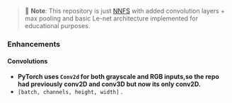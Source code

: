 > 🧪 **Note**: This repository is just [NNFS](https://nnfs.io) with added convolution layers + max pooling and basic Le-net architecture implemented for educational purposes. 

### Enhancements

#### Convolutions

- **PyTorch uses `Conv2d` for both grayscale and RGB inputs,so the repo had previously conv2D and conv3D but now its only conv2D.**
- `[batch, channels, height, width]` .

